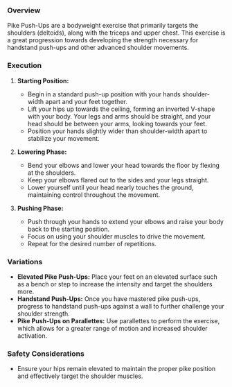 ### Overview
Pike Push-Ups are a bodyweight exercise that primarily targets the shoulders (deltoids), along with the triceps and upper chest. This exercise is a great progression towards developing the strength necessary for handstand push-ups and other advanced shoulder movements.

### Execution
1. **Starting Position:**
   - Begin in a standard push-up position with your hands shoulder-width apart and your feet together.
   - Lift your hips up towards the ceiling, forming an inverted V-shape with your body. Your legs and arms should be straight, and your head should be between your arms, looking towards your feet.
   - Position your hands slightly wider than shoulder-width apart to stabilize your movement.

2. **Lowering Phase:**
   - Bend your elbows and lower your head towards the floor by flexing at the shoulders.
   - Keep your elbows flared out to the sides and your legs straight.
   - Lower yourself until your head nearly touches the ground, maintaining control throughout the movement.

3. **Pushing Phase:**
   - Push through your hands to extend your elbows and raise your body back to the starting position.
   - Focus on using your shoulder muscles to drive the movement.
   - Repeat for the desired number of repetitions.

### Variations
- **Elevated Pike Push-Ups:** Place your feet on an elevated surface such as a bench or step to increase the intensity and target the shoulders more.
- **Handstand Push-Ups:** Once you have mastered pike push-ups, progress to handstand push-ups against a wall to further challenge your shoulder strength.
- **Pike Push-Ups on Parallettes:** Use parallettes to perform the exercise, which allows for a greater range of motion and increased shoulder activation.

### Safety Considerations
- Ensure your hips remain elevated to maintain the proper pike position and effectively target the shoulder muscles.